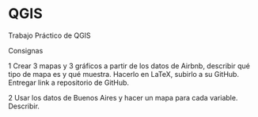 # QGIS
Trabajo Práctico de QGIS

Consignas

1 Crear 3 mapas y 3 gráficos a partir de los datos de Airbnb, describir qué tipo de mapa es y qué muestra. Hacerlo en LaTeX, subirlo a su GitHub. Entregar link a repositorio de GitHub.

2 Usar los datos de Buenos Aires y hacer un mapa para cada variable. Describir.
